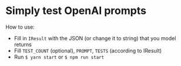 
# Simply test OpenAI prompts

How to use:
- Fill in `IResult` with the JSON (or change it to string) that you model returns
- Fill  `TEST_COUNT` (optional), `PROMPT`, `TESTS` (according to IResult)
- Run `$ yarn start` or `$ npm run start`
